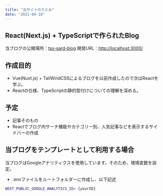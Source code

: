 ```yaml
---
title: "当サイトのりどみ"
date: "2021-04-18"
---
```


## React(Next.js) + TypeScriptで作られたBlog

当ブログの公開場所：[tsx-sard-blog](https://tsx-sard-blog.netlify.app/)
開発URL：<http://localhost:3000/>

## 作成目的

* Vue(Nuxt.js) + TailWindCSSによるブログを以前作成したので次はReactを学ぶ。
* Reactの仕様、TypeScriptの静的型付けについての理解を深める。

## 予定

* 記事そのもの
* Reactでブログ内サーチ機能やカテゴリー別、人気記事などを表示するサイドバーの作成

## 当ブログをテンプレートとして利用する場合

当ブログはGoogleアナリティクスを使用しています。そのため、環境変数を設定。

* .envファイルをルートフォルダーに作成し、以下記述

```bash
NEXT_PUBLIC_GOOGLE_ANALYTICS_ID= {yourID}
```

